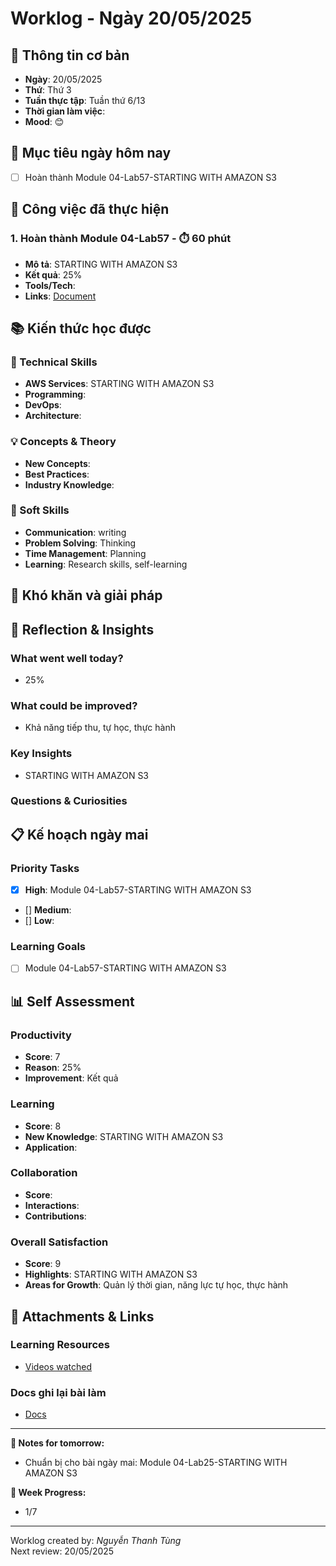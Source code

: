 # Worklog - Ngày 20/05/2025

## 📅 Thông tin cơ bản
- **Ngày**: 20/05/2025
- **Thứ**: Thứ 3
- **Tuần thực tập**: Tuần thứ 6/13
- **Thời gian làm việc**: 
- **Mood**: 😊

## 🎯 Mục tiêu ngày hôm nay
- [ ] Hoàn thành Module 04-Lab57-STARTING WITH AMAZON S3

## 💼 Công việc đã thực hiện

### 1. Hoàn thành Module 04-Lab57 - ⏱️ 60 phút
- **Mô tả**: STARTING WITH AMAZON S3
- **Kết quả**: 25%
- **Tools/Tech**: 
- **Links**: [Document](https://docs.google.com/document/d/1I7BGlukvGkiPx1VsvRJkuFL5voqDd_FHDy0YNfY8T3A/edit?usp=sharing)

## 📚 Kiến thức học được

### 🔧 Technical Skills
- **AWS Services**: STARTING WITH AMAZON S3
- **Programming**: 
- **DevOps**: 
- **Architecture**: 

### 💡 Concepts & Theory
- **New Concepts**: 
- **Best Practices**: 
- **Industry Knowledge**: 

### 🤝 Soft Skills
- **Communication**: writing
- **Problem Solving**: Thinking
- **Time Management**: Planning
- **Learning**: Research skills, self-learning

## 🚧 Khó khăn và giải pháp

## 💭 Reflection & Insights

### What went well today?
- 25%

### What could be improved?
- Khả năng tiếp thu, tự học, thực hành

### Key Insights
- STARTING WITH AMAZON S3

### Questions & Curiosities

## 📋 Kế hoạch ngày mai

### Priority Tasks
- [x] **High**: Module 04-Lab57-STARTING WITH AMAZON S3
- [] **Medium**: 
- [] **Low**: 

### Learning Goals
- [ ] Module 04-Lab57-STARTING WITH AMAZON S3

## 📊 Self Assessment

### Productivity
- **Score**: 7
- **Reason**: 25%
- **Improvement**: Kết quả

### Learning
- **Score**: 8
- **New Knowledge**: STARTING WITH AMAZON S3
- **Application**: 

### Collaboration
- **Score**: 
- **Interactions**: 
- **Contributions**: 

### Overall Satisfaction
- **Score**: 9
- **Highlights**: STARTING WITH AMAZON S3
- **Areas for Growth**: Quản lý thời gian, năng lực tự học, thực hành


## 📎 Attachments & Links

### Learning Resources
- [Videos watched](https://www.youtube.com/watch?v=YPqB11Jhu8g&list=PLahN4TLWtox2a3vElknwzU_urND8hLn1i&index=137&pp=iAQB)

### Docs ghi lại bài làm
- [Docs](https://docs.google.com/document/d/1I7BGlukvGkiPx1VsvRJkuFL5voqDd_FHDy0YNfY8T3A/edit?usp=sharing)

---

**📝 Notes for tomorrow:**
- Chuẩn bị cho bài ngày mai: Module 04-Lab25-STARTING WITH AMAZON S3

**🎯 Week Progress:**
- 1/7

---
Worklog created by: *Nguyễn Thanh Tùng*  
Next review: 20/05/2025



